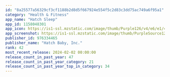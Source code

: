 ```yaml
---
id: "8a25577a56329cf3cf1188b2d8d5f667924e554f5c2d83c3dd75ac749a6f95a1"
category: "Health & Fitness"
app_name: "Hatch Sleep"
app_id: 1158048301
app_icon: https://is1-ssl.mzstatic.com/image/thumb/Purple126/v4/e6/e1/42/e6e14223-9e4f-5522-3933-a6e64999415e/AppIcon-0-0-1x_U007emarketing-0-7-0-85-220.jpeg/1024x1024bb.png
app_screenshot: https://is1-ssl.mzstatic.com/image/thumb/PurpleSource122/v4/9b/3a/0c/9b3a0c12-6622-a993-6b28-f2d58985b30d/58fc5c60-ccf5-45f3-b1c6-9e1748e5bbf2_06-2022_Apple_01.jpg/1242x2688bb.png
publisher_id: 976334465
publisher_name: "Hatch Baby, Inc."
rank: 42
most_recent_release: 2024-02-02 00:00:00
release_count_in_past_year: 47
release_count_in_past_year_category: 21
release_count_in_past_year_top_in_category: 34
---
```

